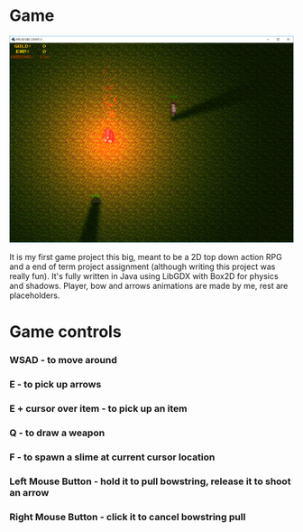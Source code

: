 # Game

![alt text](https://raw.githubusercontent.com/Marcineku/Game/705bc444be4b00a0735782afe81528e5d33a7679/gamess.bmp)

It is my first game project this big, meant to be a 2D top down action RPG and a end of term project assignment (although writing this project was really fun). It's fully written in Java using LibGDX with Box2D for physics and shadows. Player, bow and arrows animations are made by me, rest are placeholders.
# Game controls
### WSAD                 - to move around 
### E                    - to pick up arrows
### E + cursor over item - to pick up an item
### Q                    - to draw a weapon
### F                    - to spawn a slime at current cursor location
### Left Mouse Button    - hold it to pull bowstring, release it to shoot an arrow
### Right Mouse Button   - click it to cancel bowstring pull
